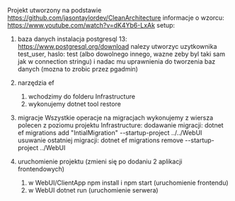 Projekt utworzony na podstawie https://github.com/jasontaylordev/CleanArchitecture
informacje o wzorcu: https://www.youtube.com/watch?v=dK4Yb6-LxAk
setup:
1. baza danych
instalacja postgresql 13: https://www.postgresql.org/download
nalezy utworzyc uzytkownika test_user, haslo: test (albo dowolnego innego, wazne zeby byl taki sam jak w connection stringu)
i nadac mu uprawnienia do tworzenia baz danych (mozna to zrobic przez pgadmin)

2. narzędzia ef
    1. wchodzimy do folderu Infrastructure 
    2. wykonujemy dotnet tool restore

3. migracje
Wszystkie operacje na migracjach wykonujemy z wiersza polecen z poziomu projektu Infrastructure:
dodawanie migracji:
dotnet ef migrations add "IntialMigration" --startup-project ../../WebUI
usuwanie ostatniej migracji:
dotnet ef migrations remove --startup-project ../WebUI

4. uruchomienie projektu (zmieni się po dodaniu 2 aplikacji frontendowych)
    1. w WebUI/ClientApp npm install i npm start (uruchomienie frontendu)
    2. w WebUI dotnet run (uruchomienie serwera)
